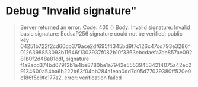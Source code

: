 # Debug "Invalid signature"

> Server returned an error: Code: 400 () Body: Invalid signature: Invalid basic signature: EcdsaP256 signature could not be verified: public key 04251b722f2cd60cb379ace2df695f4345bd9f7c126c47cd793e3286f0126398853093b11646f1303937f082b10f3363ebcdaefa7de857ae09281b0f2d48a81ddf, signature f1a2acd374bd67912b1a4be8780be1a7942e555394534214075a42ec29134600a54ba6b222b63f04bb284a1eaa0dd7d05d77039380ff520e0c186f5c9fc177a2, error: verification failed
